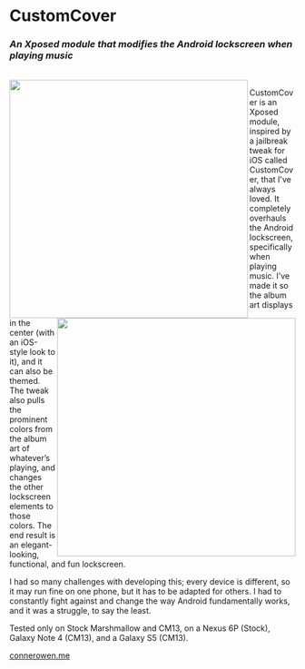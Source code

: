 # CustomCover
### *An Xposed module that modifies the Android lockscreen when playing music*
<br/>
<img width="420" align="left" src="http://i.imgur.com/gXu57TF.png" />
<img width="420" align="right" src="http://i.imgur.com/z24DaRe.jpg" />

CustomCover is an Xposed module, inspired by a jailbreak tweak for iOS called CustomCover, that I've always loved. It completely overhauls the Android lockscreen, specifically when playing music. I’ve made it so the album art displays in the center (with an iOS-style look to it), and it can also be themed. The tweak also pulls the prominent colors from the album art of whatever’s playing, and changes the other lockscreen elements to those colors. The end result is an elegant-looking, functional, and fun lockscreen.

I had so many challenges with developing this; every device is different, so it may run fine on one phone, but it has to be adapted for others. I had to constantly fight against and change the way Android fundamentally works, and it was a struggle, to say the least.

Tested only on Stock Marshmallow and CM13, on a Nexus 6P (Stock), Galaxy Note 4 (CM13), and a Galaxy S5 (CM13).

[connerowen.me][]

[connerowen.me]: http://connerowen.me
